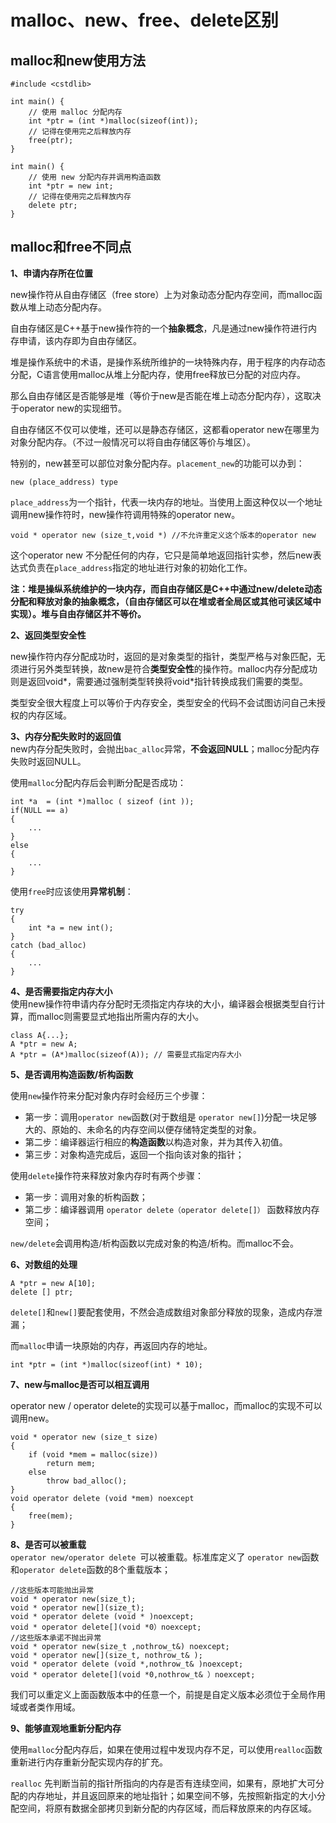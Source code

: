 # malloc、new、free、delete区别
## malloc和new使用方法
```
#include <cstdlib>

int main() {
    // 使用 malloc 分配内存
    int *ptr = (int *)malloc(sizeof(int));
    // 记得在使用完之后释放内存
    free(ptr);
}
```
```
int main() {
    // 使用 new 分配内存并调用构造函数
    int *ptr = new int;
    // 记得在使用完之后释放内存
    delete ptr;
}
```

## malloc和free不同点
**1、申请内存所在位置**  

new操作符从自由存储区（free store）上为对象动态分配内存空间，而malloc函数从堆上动态分配内存。

自由存储区是C++基于new操作符的一个**抽象概念**，凡是通过new操作符进行内存申请，该内存即为自由存储区。

堆是操作系统中的术语，是操作系统所维护的一块特殊内存，用于程序的内存动态分配，C语言使用malloc从堆上分配内存，使用free释放已分配的对应内存。

那么自由存储区是否能够是堆（等价于new是否能在堆上动态分配内存），这取决于operator new的实现细节。

自由存储区不仅可以使堆，还可以是静态存储区，这都看operator new在哪里为对象分配内存。（不过一般情况可以将自由存储区等价与堆区）。

特别的，new甚至可以部位对象分配内存。`placement_new`的功能可以办到：
```
new (place_address) type
```
`place_address`为一个指针，代表一块内存的地址。当使用上面这种仅以一个地址调用new操作符时，new操作符调用特殊的operator new。
```
void * operator new (size_t,void *) //不允许重定义这个版本的operator new
```
这个operator new 不分配任何的内存，它只是简单地返回指针实参，然后new表达式负责在`place_address`指定的地址进行对象的初始化工作。

**注：堆是操纵系统维护的一块内存，而自由存储区是C++中通过new/delete动态分配和释放对象的抽象概念，（自由存储区可以在堆或者全局区或其他可读区域中实现）。堆与自由存储区并不等价。**

**2、返回类型安全性**  

new操作符内存分配成功时，返回的是对象类型的指针，类型严格与对象匹配，无须进行另外类型转换，故new是符合**类型安全性**的操作符。malloc内存分配成功则是返回void*，需要通过强制类型转换将void*指针转换成我们需要的类型。

类型安全很大程度上可以等价于内存安全，类型安全的代码不会试图访问自己未授权的内存区域。

**3、内存分配失败时的返回值**  
new内存分配失败时，会抛出`bac_alloc`异常，**不会返回NULL**；malloc分配内存失败时返回NULL。  

使用`malloc`分配内存后会判断分配是否成功：  
```
int *a  = (int *)malloc ( sizeof (int ));
if(NULL == a)
{
    ...
}
else 
{
    ...
}
```
使用`free`时应该使用**异常机制**：
```
try
{
    int *a = new int();
} 
catch (bad_alloc)
{
    ...
}
```

**4、是否需要指定内存大小**  
使用new操作符申请内存分配时无须指定内存块的大小，编译器会根据类型自行计算，而malloc则需要显式地指出所需内存的大小。
```
class A{...};
A *ptr = new A;
A *ptr = (A*)malloc(sizeof(A)); // 需要显式指定内存大小
```

**5、是否调用构造函数/析构函数**  

使用`new`操作符来分配对象内存时会经历三个步骤：
* 第一步：调用`operator new`函数(对于数组是 `operator new[]`)分配一块足够大的、原始的、未命名的内存空间以便存储特定类型的对象。
* 第二步：编译器运行相应的**构造函数**以构造对象，并为其传入初值。
* 第三步：对象构造完成后，返回一个指向该对象的指针；
  
使用`delete`操作符来释放对象内存时有两个步骤：
* 第一步：调用对象的析构函数；
* 第二步：编译器调用 `operator delete（operator delete[]）` 函数释放内存空间；

`new/delete`会调用构造/析构函数以完成对象的构造/析构。而malloc不会。

**6、对数组的处理**  
```
A *ptr = new A[10];
delete [] ptr;
```
`delete[]`和`new[]`要配套使用，不然会造成数组对象部分释放的现象，造成内存泄漏；

而`malloc`申请一块原始的内存，再返回内存的地址。
```
int *ptr = (int *)malloc(sizeof(int) * 10);
```

**7、new与malloc是否可以相互调用**  

operator new / operator delete的实现可以基于malloc，而malloc的实现不可以调用new。
```
void * operator new (size_t size)
{
    if (void *mem = malloc(size))
        return mem;
    else
        throw bad_alloc();
}
void operator delete (void *mem) noexcept
{
    free(mem);
}
```

**8、是否可以被重载**  
`operator new/operator delete `可以被重载。标准库定义了 `operator new`函数和`operator delete`函数的8个重载版本；

```
//这些版本可能抛出异常
void * operator new(size_t);
void * operator new[](size_t);
void * operator delete (void * )noexcept;
void * operator delete[](void *0）noexcept;
//这些版本承诺不抛出异常
void * operator new(size_t ,nothrow_t&) noexcept;
void * operator new[](size_t, nothrow_t& );
void * operator delete (void *,nothrow_t& )noexcept;
void * operator delete[](void *0,nothrow_t& ）noexcept;
```
我们可以重定义上面函数版本中的任意一个，前提是自定义版本必须位于全局作用域或者类作用域。

**9、能够直观地重新分配内存**

使用`malloc`分配内存后，如果在使用过程中发现内存不足，可以使用`realloc`函数重新进行内存重新分配实现内存的扩充。

`realloc` 先判断当前的指针所指向的内存是否有连续空间，如果有，原地扩大可分配的内存地址，并且返回原来的地址指针；如果空间不够，先按照新指定的大小分配空间，将原有数据全部拷贝到新分配的内存区域，而后释放原来的内存区域。
